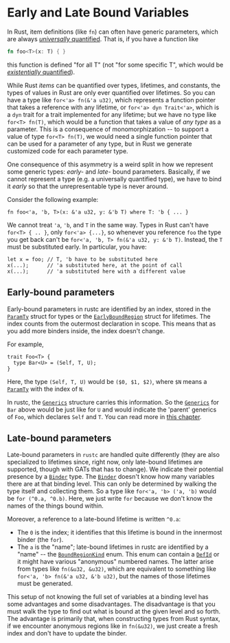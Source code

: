 # Early and Late Bound Variables

In Rust, item definitions (like `fn`) can often have generic parameters, which
are always [_universally_ quantified][quant]. That is, if you have a function
like

```rust
fn foo<T>(x: T) { }
```

this function is defined "for all T" (not "for some specific T", which would be
[_existentially_ quantified][quant]).

[quant]: ./appendix/background.md#quantified

While Rust *items* can be quantified over types, lifetimes, and constants, the
types of values in Rust are only ever quantified over lifetimes. So you can
have a type like `for<'a> fn(&'a u32)`, which represents a function pointer
that takes a reference with any lifetime, or `for<'a> dyn Trait<'a>`, which is
a `dyn` trait for a trait implemented for any lifetime; but we have no type
like `for<T> fn(T)`, which would be a function that takes a value of *any type*
as a parameter. This is a consequence of monomorphization -- to support a value
of type `for<T> fn(T)`, we would need a single function pointer that can be
used for a parameter of any type, but in Rust we generate customized code for
each parameter type.

One consequence of this asymmetry is a weird split in how we represent some
generic types: _early-_ and _late-_ bound parameters.
Basically, if we cannot represent a type (e.g. a universally quantified type),
we have to bind it _early_ so that the unrepresentable type is never around.

Consider the following example:

```rust,ignore
fn foo<'a, 'b, T>(x: &'a u32, y: &'b T) where T: 'b { ... }
```

We cannot treat `'a`, `'b`, and `T` in the same way.  Types in Rust can't have
`for<T> { .. }`, only `for<'a> {...}`, so whenever you reference `foo` the type
you get back can't be `for<'a, 'b, T> fn(&'a u32, y: &'b T)`. Instead, the `T`
must be substituted early. In particular, you have:

```rust,ignore
let x = foo; // T, 'b have to be substituted here
x(...);      // 'a substituted here, at the point of call
x(...);      // 'a substituted here with a different value
```

## Early-bound parameters

Early-bound parameters in rustc are identified by an index, stored in the
[`ParamTy`] struct for types or the [`EarlyBoundRegion`] struct for lifetimes.
The index counts from the outermost declaration in scope. This means that as you
add more binders inside, the index doesn't change.

For example,

```rust,ignore
trait Foo<T> {
  type Bar<U> = (Self, T, U);
}
```

Here, the type `(Self, T, U)` would be `($0, $1, $2)`, where `$N` means a
[`ParamTy`] with the index of `N`.

In rustc, the [`Generics`] structure carries this information. So the
[`Generics`] for `Bar` above would be just like for `U` and would indicate the
'parent' generics of `Foo`, which declares `Self` and `T`.  You can read more
in [this chapter](./generics.md).

[`ParamTy`]: https://doc.rust-lang.org/nightly/nightly-rustc/rustc_middle/ty/struct.ParamTy.html
[`EarlyBoundRegion`]: https://doc.rust-lang.org/nightly/nightly-rustc/rustc_middle/ty/struct.EarlyBoundRegion.html
[`Generics`]: https://doc.rust-lang.org/nightly/nightly-rustc/rustc_middle/ty/struct.Generics.html

## Late-bound parameters

Late-bound parameters in `rustc` are handled quite differently (they are also
specialized to lifetimes since, right now, only late-bound lifetimes are
supported, though with GATs that has to change). We indicate their potential
presence by a [`Binder`] type. The [`Binder`] doesn't know how many variables
there are at that binding level. This can only be determined by walking the
type itself and collecting them. So a type like `for<'a, 'b> ('a, 'b)` would be
`for (^0.a, ^0.b)`. Here, we just write `for` because we don't know the names
of the things bound within.

Moreover, a reference to a late-bound lifetime is written `^0.a`:

- The `0` is the index; it identifies that this lifetime is bound in the
  innermost binder (the `for`).
- The `a` is the "name"; late-bound lifetimes in rustc are identified by a
  "name" -- the [`BoundRegionKind`] enum. This enum can contain a
  [`DefId`][defid] or it might have various "anonymous" numbered names. The
  latter arise from types like `fn(&u32, &u32)`, which are equivalent to
  something like `for<'a, 'b> fn(&'a u32, &'b u32)`, but the names of those
  lifetimes must be generated.

This setup of not knowing the full set of variables at a binding level has some
advantages and some disadvantages. The disadvantage is that you must walk the
type to find out what is bound at the given level and so forth. The advantage
is primarily that, when constructing types from Rust syntax, if we encounter
anonymous regions like in `fn(&u32)`, we just create a fresh index and don't have
to update the binder.

[`Binder`]: https://doc.rust-lang.org/nightly/nightly-rustc/rustc_middle/ty/struct.Binder.html
[`BoundRegionKind`]: https://doc.rust-lang.org/nightly/nightly-rustc/rustc_middle/ty/enum.BoundRegionKind.html
[defid]: ./hir.html#identifiers-in-the-hir
